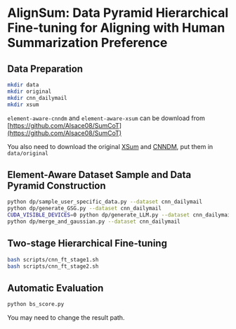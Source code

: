 # AlignSum: Data Pyramid Hierarchical Fine-tuning for Aligning with Human Summarization Preference

## Data Preparation

```bash
mkdir data
mkdir original
mkdir cnn_dailymail
mkdir xsum
```

`element-aware-cnndm` and `element-aware-xsum` can be download from [https://github.com/Alsace08/SumCoT](https://github.com/Alsace08/SumCoT)

You also need to download the original [XSum](https://huggingface.co/datasets/EdinburghNLP/xsum?row=0) and [CNNDM](https://huggingface.co/datasets/cnn_dailymail), put them in `data/original`

## Element-Aware Dataset Sample and Data Pyramid Construction

```bash
python dp/sample_user_specific_data.py --dataset cnn_dailymail
python dp/generate_GSG.py --dataset cnn_dailymail
CUDA_VISIBLE_DEVICES=0 python dp/generate_LLM.py --dataset cnn_dailymail
python dp/merge_and_gaussian.py --dataset cnn_dailymail
```

## Two-stage Hierarchical Fine-tuning

```bash
bash scripts/cnn_ft_stage1.sh
bash scripts/cnn_ft_stage2.sh
```

## Automatic Evaluation

```bash
python bs_score.py
```
You may need to change the result path.
